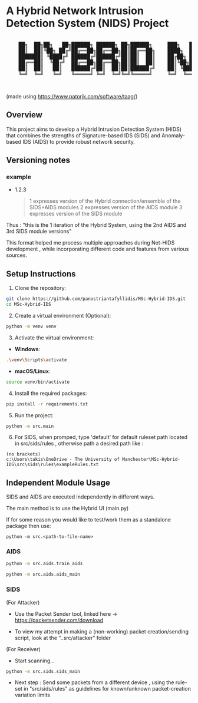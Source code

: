 # A Hybrid Network Intrusion Detection System (NIDS) Project

<div style="overflow-x: auto;">
  <pre>
    ██╗  ██╗██╗   ██╗██████╗ ██████╗ ██╗██████╗     ███╗   ██╗██╗██████╗ ███████╗
    ██║  ██║╚██╗ ██╔╝██╔══██╗██╔══██╗██║██╔══██╗    ████╗  ██║██║██╔══██╗██╔════╝
    ███████║ ╚████╔╝ ██████╔╝██████╔╝██║██║  ██║    ██╔██╗ ██║██║██║  ██║███████╗
    ██╔══██║  ╚██╔╝  ██╔══██╗██╔══██╗██║██║  ██║    ██║╚██╗██║██║██║  ██║╚════██║
    ██║  ██║   ██║   ██████╔╝██║  ██║██║██████╔╝    ██║ ╚████║██║██████╔╝███████║
    ╚═╝  ╚═╝   ╚═╝   ╚═════╝ ╚═╝  ╚═╝╚═╝╚═════╝     ╚═╝  ╚═══╝╚═╝╚═════╝ ╚══════╝                                                              
  </pre>
</div>

(made using https://www.patorjk.com/software/taag/)

## Overview

This project aims to develop a Hybrid Intrusion Detection System (HIDS) that combines the strengths of Signature-based IDS (SIDS) and Anomaly-based IDS (AIDS) to provide robust network security.

<!-- ## Features

- **Signature-based IDS (SIDS)**: Defines a Rule object , reads and parses rules, reads and dissects captured traffic to find a match. Forwards unmatched packets to the AIDS.
- **Anomaly-based IDS (AIDS)**: Trains and utilised 12 Machine Learning models to classify captured packets. Creates new rules based on newly classified attacks, using the Rule Object definition.
- **Hybrid Approach**: Integrates SIDS and AIDS for comprehensive threat detection and mitigation.
- **High Accuracy**: 95+% Accuracy during train-validate conditions. 85+% Accuracy on testing environment conditions. -->

## Versioning notes

### example

- 1.2.3
  > 1 expresses version of the Hybrid connection/ensemble of the SIDS+AIDS modules
  > 2 expresses version of the AIDS module
  > 3 expresses version of the SIDS module

Thus : "this is the 1 iteration of the Hybrid System, using the 2nd AIDS and 3rd SIDS module versions"

This format helped me process multiple approaches during Net-HIDS development , while incorporating different code and features from various sources.

## Setup Instructions

1. Clone the repository:

```sh
git clone https://github.com/panostriantafyllidis/MSc-Hybrid-IDS.git
cd MSc-Hybrid-IDS
```

2. Create a virtual environment (Optional):

```sh
python -m venv venv
```

3. Activate the virtual environment:

- **Windows**:

```sh
.\venv\Scripts\activate
```

- **macOS/Linux**:

```sh
source venv/bin/activate
```

4. Install the required packages:

```sh
pip install -r requirements.txt
```

5. Run the project:

```sh
python -m src.main
```

6. For SIDS, when promped, type 'default' for default ruleset path located in src/sids/rules , otherwise path a desired path like :

```
(no brackets)
c:\Users\takis\OneDrive - The University of Manchester\MSc-Hybrid-IDS\src\sids\rules\exampleRules.txt
```

## Independent Module Usage

SIDS and AIDS are executed independently in different ways.

The main method is to use the Hybrid UI (main.py)

If for some reason you would like to test/work them as a standalone package then use:

```
python -m src.<path-to-file-name>
```

### AIDS

```bash
python -m src.aids.train_aids
```

```bash
python -m src.aids.aids_main
```

### SIDS

(For Attacker)

- Use the Packet Sender tool, linked here -> https://packetsender.com/download

- To view my attempt in making a (non-working) packet creation/sending script, look at the "..src/attacker" folder

(For Receiver)

- Start scanning...

```bash
python -m src.sids.sids_main
```

- Next step : Send some packets from a different device , using the rule-set in "src/sids/rules" as guidelines for known/unknown packet-creation variation limits
